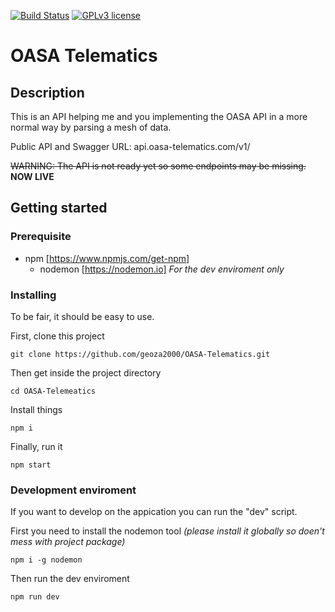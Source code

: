 [![Build Status](https://travis-ci.org/geoza2000/OASA-Telematics.png?branch=master)](https://travis-ci.org/geoza2000/OASA-Telematics)
[![GPLv3 license](https://img.shields.io/badge/License-GPLv3-blue.svg)](http://perso.crans.org/besson/LICENSE.html)

# OASA Telematics 
## Description
This is an API helping me and you implementing the OASA API in a more normal way by parsing a mesh of data.

Public API and Swagger URL: api.oasa-telematics.com/v1/

~~WARNING: The API is not ready yet so some endpoints may be missing.~~
__NOW LIVE__

## Getting started

### Prerequisite
 - npm [https://www.npmjs.com/get-npm]
     - nodemon [https://nodemon.io] _For the dev enviroment only_

### Installing
To be fair, it should be easy to use.

First, clone this project
```
git clone https://github.com/geoza2000/OASA-Telematics.git
```
Then get inside the project directory
```
cd OASA-Telemeatics
```
Install things
```
npm i
```
Finally, run it
```
npm start
``` 

### Development enviroment
If you want to develop on the appication you can run the "dev" script.

First you need to install the nodemon tool _(please install it globally so doen't mess with project package)_
```
npm i -g nodemon
```
Then run the dev enviroment
```
npm run dev
```